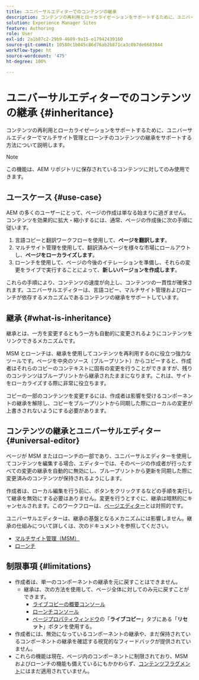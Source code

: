 ```yaml
---
title: ユニバーサルエディターでのコンテンツの継承
description: コンテンツの再利用とローカライゼーションをサポートするために、ユニバーサルエディターでマルチサイト管理とローンチのコンテンツの継承をサポートする方法について説明します。
solution: Experience Manager Sites
feature: Authoring
role: User
exl-id: 2a1b87c2-29b9-4689-9a15-e17942439160
source-git-commit: 10580c1b045c86d76ab2b871ca3c0b7de6683044
workflow-type: ht
source-wordcount: '475'
ht-degree: 100%

---
```


# ユニバーサルエディターでのコンテンツの継承 {#inheritance}

コンテンツの再利用とローカライゼーションをサポートするために、ユニバーサルエディターでマルチサイト管理とローンチのコンテンツの継承をサポートする方法について説明します。

>[!NOTE]
>
>この機能は、AEM リポジトリに保存されているコンテンツに対してのみ使用できます。

## ユースケース {#use-case}

AEM の多くのユーザーにとって、ページの作成は単なる始まりに過ぎません。コンテンツを効果的に拡大・縮小するには、通常、ページの作成後に次の手順に従います。

1. 言語コピーと翻訳ワークフローを使用して、**ページを翻訳します**。
1. マルチサイト管理を使用して、翻訳済みページを様々な市場にロールアウトし、**ページをローカライズします**。
1. ローンチを使用して、ページの今後のイテレーションを準備し、それらの変更をライブで実行することによって、**新しいバージョンを作成します**。

これらの手順により、コンテンツの速度が向上し、コンテンツの一貫性が確保されます。ユニバーサルエディターは、言語コピー、マルチサイト管理およびローンチが依存するメカニズムであるコンテンツの継承をサポートしています。

## 継承 {#what-is-inheritance}

継承とは、一方を変更するともう一方も自動的に変更されるようにコンテンツをリンクできるメカニズムです。

MSM とローンチは、継承を使用してコンテンツを再利用するのに役立つ強力なツールです。ページを中央のソース（ブループリント）からコピーすると、作成者はそれらのコピーのコンテキストに固有の変更を行うことができますが、残りのコンテンツはブループリントから継承されたままになります。これは、サイトをローカライズする際に非常に役立ちます。

コピーの一部のコンテンツを変更するには、作成者は影響を受けるコンポーネントの継承を解除し、コピーをブループリントから同期した際にローカルの変更が上書きされないようにする必要があります。

## コンテンツの継承とユニバーサルエディター {#universal-editor}

ページが MSM またはローンチの一部であり、ユニバーサルエディターを使用してコンテンツを編集する場合、エディターでは、そのページの作成者が行ったすべての変更の継承を自動的に無効にし、ブループリントから更新を同期した際に変更済みのコンテンツが保持されるようにします。

作成者は、ローカル編集を行う前に、ボタンをクリックするなどの手順を実行して継承を無効にする必要はありません。変更を行うとすぐに、継承は暗黙的にキャンセルされます。このワークフローは、[ページエディター](/help/sites-cloud/authoring/page-editor/edit-content.md#inherited-components)とは対照的です。

ユニバーサルエディターは、継承の基盤となるメカニズムには影響しません。継承の仕組みについて詳しくは、次のドキュメントを参照してください。

* [マルチサイト管理（MSM）](/help/sites-cloud/administering/msm/overview.md)
* [ローンチ](/help/sites-cloud/authoring/launches/overview.md)

## 制限事項 {#limitations}

* 作成者は、単一のコンポーネントの継承を元に戻すことはできません。
   * 継承は、次の方法を使用して、ページ全体に対してのみ元に戻すことができます。
      * [ライブコピーの概要コンソール](/help/sites-cloud/administering/msm/live-copy-overview.md)
      * [ローンチコンソール](/help/sites-cloud/authoring/launches/overview.md#the-launches-console)
      * [ページプロパティウィンドウ](/help/sites-cloud/authoring/sites-console/page-properties.md)の「**ライブコピー**」タブにある「**リセット**」ボタンを使用する。
* 作成者には、無効になっているコンポーネントの継承や、まだ保持されているコンポーネントの継承を確認する視覚的なフィードバックが提供されていません。
* これらの機能は現在、ページ内のコンポーネントに制限されており、MSM およびローンチの機能も備えているにもかかわらず、[コンテンツフラグメント](/help/sites-cloud/administering/content-fragments/overview.md)にはまだ適用されていません。
